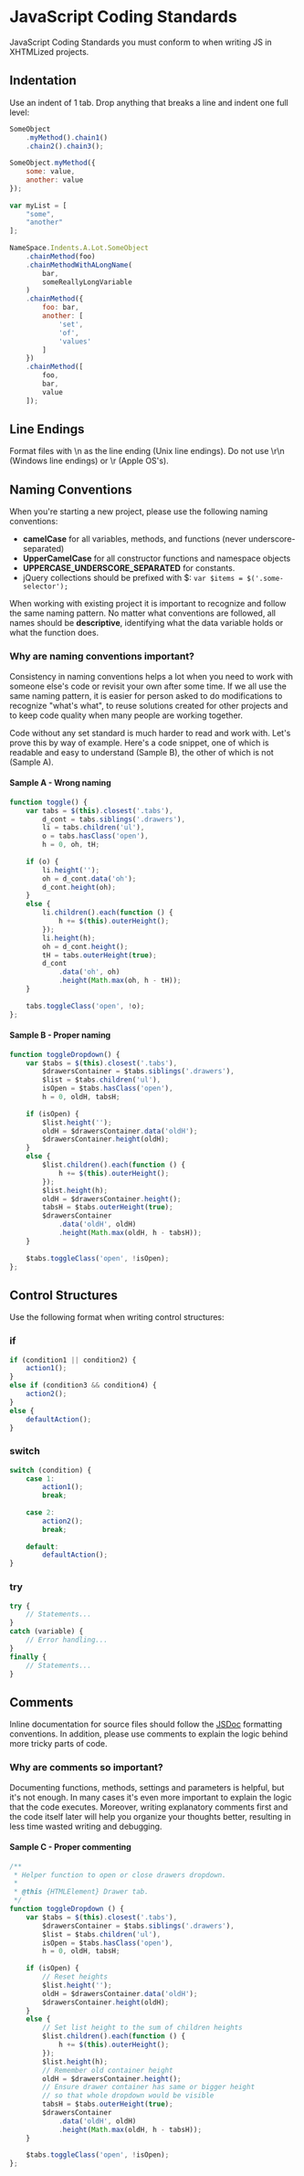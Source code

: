 JavaScript Coding Standards
===================

JavaScript Coding Standards you must conform to when writing JS in XHTMLized projects.

## Indentation

Use an indent of 1 tab. Drop anything that breaks a line and indent one full level:

```js	
SomeObject
	.myMethod().chain1()
	.chain2().chain3();
 
SomeObject.myMethod({
	some: value,
	another: value
});
 
var myList = [
	"some",
	"another"
];
 
NameSpace.Indents.A.Lot.SomeObject
	.chainMethod(foo)
	.chainMethodWithALongName(
		bar,
		someReallyLongVariable
	)
	.chainMethod({
		foo: bar,
		another: [
		    'set',
		    'of',
		    'values'
		]
	})
	.chainMethod([
		foo,
		bar,
		value
	]);
```

## Line Endings

Format files with \n as the line ending (Unix line endings). Do not use \r\n (Windows line endings) or \r (Apple OS's).

## Naming Conventions

When you're starting a new project, please use the following naming conventions:

- **camelCase** for all variables, methods, and functions (never underscore-separated)
- **UpperCamelCase** for all constructor functions and namespace objects
- **UPPERCASE_UNDERSCORE_SEPARATED** for constants.
- jQuery collections should be prefixed with $: `var $items = $('.some-selector');`

When working with existing project it is important to recognize and follow the same naming pattern. No matter what conventions are followed, all names should be **descriptive**, identifying what the data variable holds or what the function does.

### Why are naming conventions important?

Consistency in naming conventions helps a lot when you need to work with someone else's code or revisit your own after some time. If we all use the same naming pattern, it is easier for person asked to do modifications to recognize "what's what", to reuse solutions created for other projects and to keep code quality when many people are working together.

Code without any set standard is much harder to read and work with. Let's prove this by way of example. Here's a code snippet, one of which is readable and easy to understand (Sample B), the other of which is not (Sample A).

#### Sample A - Wrong naming
```js
function toggle() {
	var tabs = $(this).closest('.tabs'),
		d_cont = tabs.siblings('.drawers'),
		li = tabs.children('ul'),
		o = tabs.hasClass('open'),
		h = 0, oh, tH;
	
	if (o) {
		li.height('');
		oh = d_cont.data('oh');
		d_cont.height(oh);
	}
	else {
		li.children().each(function () {
			h += $(this).outerHeight();
		});
		li.height(h);
		oh = d_cont.height();
		tH = tabs.outerHeight(true);
		d_cont
			.data('oh', oh)
			.height(Math.max(oh, h - tH));
	}
	
	tabs.toggleClass('open', !o);
};
```

#### Sample B - Proper naming
```js
function toggleDropdown() {
	var $tabs = $(this).closest('.tabs'),
		$drawersContainer = $tabs.siblings('.drawers'),
		$list = $tabs.children('ul'),
		isOpen = $tabs.hasClass('open'),
		h = 0, oldH, tabsH;
 
	if (isOpen) {
		$list.height('');
		oldH = $drawersContainer.data('oldH');
		$drawersContainer.height(oldH);
	}
	else {
		$list.children().each(function () {
			h += $(this).outerHeight();
		});
		$list.height(h);
		oldH = $drawersContainer.height();
		tabsH = $tabs.outerHeight(true);
		$drawersContainer
			.data('oldH', oldH)
			.height(Math.max(oldH, h - tabsH));
    }
 
	$tabs.toggleClass('open', !isOpen);
};
```

## Control Structures

Use the following format when writing control structures:

### if

```js
if (condition1 || condition2) {
	action1();
}
else if (condition3 && condition4) {
	action2();
}
else {
	defaultAction();
}
```

### switch

```js
switch (condition) {
	case 1:
		action1();
		break;
 
	case 2:
		action2();
		break;
 
	default:
		defaultAction();
}
```

### try

```js
try {
	// Statements...
}
catch (variable) {
	// Error handling...
}
finally {
	// Statements...
}

```

## Comments

Inline documentation for source files should follow the [JSDoc](http://en.wikipedia.org/wiki/JSDoc) formatting conventions. In addition, please use comments to explain the logic behind more tricky parts of code.

### Why are comments so important?

Documenting functions, methods, settings and parameters is helpful, but it's not enough. In many cases it's even more important to explain the logic that the code executes. Moreover, writing explanatory comments first and the code itself later will help you organize your thoughts better, resulting in less time wasted writing and debugging.

#### Sample C - Proper commenting
```js
/**
 * Helper function to open or close drawers dropdown.
 *
 * @this {HTMLElement} Drawer tab.
 */
function toggleDropdown () {
	var $tabs = $(this).closest('.tabs'),
		$drawersContainer = $tabs.siblings('.drawers'),
		$list = $tabs.children('ul'),
		isOpen = $tabs.hasClass('open'),
		h = 0, oldH, tabsH;
 
	if (isOpen) {
		// Reset heights
		$list.height('');
		oldH = $drawersContainer.data('oldH');
		$drawersContainer.height(oldH);
	}
	else {
		// Set list height to the sum of children heights
		$list.children().each(function () {
		    h += $(this).outerHeight();
		});
		$list.height(h);
		// Remember old container height
		oldH = $drawersContainer.height();
		// Ensure drawer container has same or bigger height
		// so that whole dropdown would be visible
		tabsH = $tabs.outerHeight(true);
		$drawersContainer
			.data('oldH', oldH)
			.height(Math.max(oldH, h - tabsH));
    }
 
	$tabs.toggleClass('open', !isOpen);
};
```
